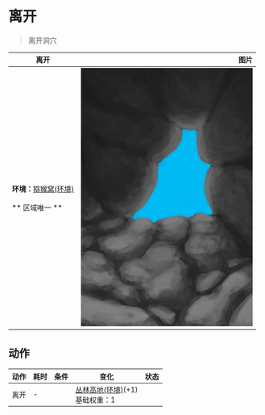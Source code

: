 # 离开  
> 离开洞穴  
  
  离开  |   图片   
 ----  |  ----:   
 **环境：**[猕猴窝(环境)](Env_MacaqueDen.md)<br><br>** 区域唯一 **  |  ![](Sprite/CaveExit.png)   
  
## 动作  
动作  |  耗时  |  条件  |  变化  |  状态  
----  |  ----  |  ----  |  ----  |  ----  
离开<br>  |  -  |    |  [丛林高地(环境)](Env_JungleHighlands.md)(+1)<br>基础权重：1<br>  |    
